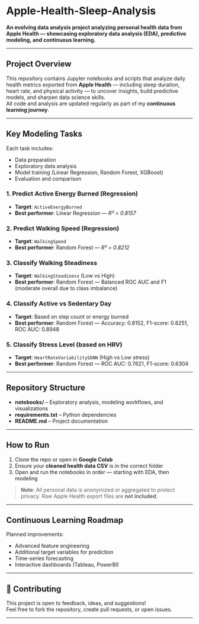 # Apple-Health-Sleep-Analysis

**An evolving data analysis project analyzing personal health data from Apple Health — showcasing exploratory data analysis (EDA), predictive modeling, and continuous learning.**

---

## Project Overview
This repository contains Jupyter notebooks and scripts that analyze daily health metrics exported from **Apple Health** — including sleep duration, heart rate, and physical activity — to uncover insights, build predictive models, and sharpen data science skills.  
All code and analysis are updated regularly as part of my **continuous learning journey**.

---

## Key Modeling Tasks
Each task includes:
- Data preparation
- Exploratory data analysis
- Model training (Linear Regression, Random Forest, XGBoost)  
- Evaluation and comparison

### 1. Predict Active Energy Burned (Regression)
- **Target**: `ActiveEnergyBurned`
- **Best performer**: Linear Regression — *R² = 0.8157*

### 2. Predict Walking Speed (Regression)
- **Target**: `WalkingSpeed`
- **Best performer**: Random Forest — *R² = 0.8212*

### 3. Classify Walking Steadiness
- **Target**: `WalkingSteadiness` (Low vs High)
- **Best performer**: Random Forest — Balanced ROC AUC and F1 (moderate overall due to class imbalance)

### 4. Classify Active vs Sedentary Day
- **Target**: Based on step count or energy burned
- **Best performer**: Random Forest — Accuracy: 0.8152, F1-score: 0.8251, ROC AUC: 0.8948

### 5. Classify Stress Level (based on HRV)
- **Target**: `HeartRateVariabilitySDNN` (High vs Low stress)
- **Best performer**: Random Forest — ROC AUC: 0.7621, F1-score: 0.6304

---

## Repository Structure

- **notebooks/** – Exploratory analysis, modeling workflows, and visualizations  
- **requirements.txt** – Python dependencies  
- **README.md** – Project documentation

---

## How to Run
1. Clone the repo or open in **Google Colab**
2. Ensure your **cleaned health data CSV** is in the correct folder
3. Open and run the notebooks in order — starting with EDA, then modeling

> **Note**: All personal data is anonymized or aggregated to protect privacy. Raw Apple Health export files are **not included**.

---

## Continuous Learning Roadmap
Planned improvements:
- Advanced feature engineering  
- Additional target variables for prediction  
- Time-series forecasting  
- Interactive dashboards (Tableau, PowerBI)

---

## 🤝 Contributing
This project is open to feedback, ideas, and suggestions!  
Feel free to fork the repository, create pull requests, or open issues.

---

